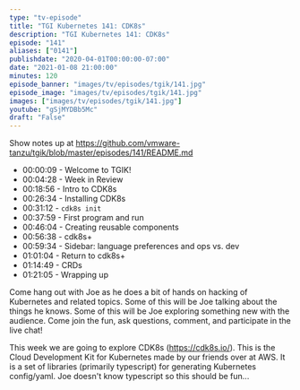```yaml
---
type: "tv-episode"
title: "TGI Kubernetes 141: CDK8s"
description: "TGI Kubernetes 141: CDK8s"
episode: "141"
aliases: ["0141"]
publishdate: "2020-04-01T00:00:00-07:00"
date: "2021-01-08 21:00:00"
minutes: 120
episode_banner: "images/tv/episodes/tgik/141.jpg"
episode_image: "images/tv/episodes/tgik/141.jpg"
images: ["images/tv/episodes/tgik/141.jpg"]
youtube: "gSjMYDBb5Mc"
draft: "False"
---
```


Show notes up at https://github.com/vmware-tanzu/tgik/blob/master/episodes/141/README.md

- 00:00:09 - Welcome to TGIK!
- 00:04:28 - Week in Review
- 00:18:56 - Intro to CDK8s
- 00:26:34 - Installing CDK8s
- 00:31:12 - `cdk8s init`
- 00:37:59 - First program and run
- 00:46:04 - Creating reusable components
- 00:56:38 - cdk8s+
- 00:59:34 - Sidebar: language preferences and ops vs. dev
- 01:01:04 - Return to cdk8s+
- 01:14:49 - CRDs
- 01:21:05 - Wrapping up

Come hang out with Joe as he does a bit of hands on hacking of Kubernetes and related topics. Some of this will be Joe talking about the things he knows. Some of this will be Joe exploring something new with the audience. Come join the fun, ask questions, comment, and participate in the live chat!

This week we are going to explore CDK8s (https://cdk8s.io/). This is the Cloud Development Kit for Kubernetes made by our friends over at AWS.  It is a set of libraries (primarily typescript) for generating Kubernetes config/yaml.  Joe doesn't know typescript so this should be fun...